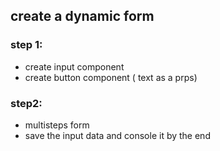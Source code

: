 ## create a dynamic form

### step 1:

- create input component
- create button component ( text as a prps)

### step2:

- multisteps form
- save the input data and console it by the end

